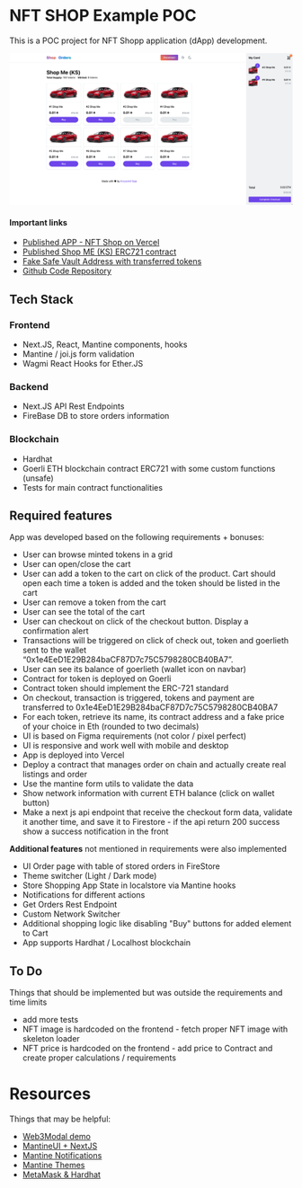 # NFT SHOP Example POC

This is a POC project for NFT Shopp application (dApp) development.

![image](./docs/nft-shop-screenshot.png)

#### Important links
* [Published APP - NFT Shop on Vercel](https://nft-shop-krzysztofsaja.vercel.app)
* [Published Shop ME (KS) ERC721 contract](https://goerli.etherscan.io/address/0x5b59819a22e5fa7ee482a49069773aaf8d3c69e2)
* [Fake Safe Vault Address with transferred tokens](https://goerli.etherscan.io/address/0x1e4EeD1E29B284baCF87D7c75C5798280CB40BA7#tokentxnsErc721)
* [Github Code Repository](https://github.com/krzysztofsaja/nft-shop)

## Tech Stack
### Frontend

* Next.JS, React, Mantine components, hooks
* Mantine / joi.js form validation
* Wagmi React Hooks for Ether.JS

### Backend
* Next.JS API Rest Endpoints
* FireBase DB to store orders information

### Blockchain
* Hardhat
* Goerli ETH blockchain contract ERC721 with some custom functions (unsafe)
* Tests for main contract functionalities

## Required features

App was developed based on the following requirements + bonuses:

* User can browse minted tokens in a grid
* User can open/close the cart
* User can add a token to the cart on click of the product. Cart should open each time a token is added and the token should be listed in the cart
* User can remove a token from the cart
* User can see the total of the cart
* User can checkout on click of the checkout button. Display a confirmation alert
* Transactions will be triggered on click of check out, token and goerlieth sent to the wallet “0x1e4EeD1E29B284baCF87D7c75C5798280CB40BA7”.
* User can see its balance of goerlieth (wallet icon on navbar)
* Contract for token is deployed on Goerli
* Contract token should implement the ERC-721 standard
* On checkout, transaction is triggered, tokens and payment are transferred to 0x1e4EeD1E29B284baCF87D7c75C5798280CB40BA7
* For each token, retrieve its name, its contract address and a fake price of your choice in Eth (rounded to two decimals)
* UI is based on Figma requirements (not color / pixel perfect)
* UI is responsive and work well with mobile and desktop
* App is deployed into Vercel
* Deploy a contract that manages order on chain and actually create real listings and order
* Use the mantine form utils to validate the data
* Show network information with current ETH balance (click on wallet button)
* Make a next js api endpoint that receive the checkout form data, validate it another time, and save it to Firestore - if the api return 200 success show a success notification in the front

**Additional features** not mentioned in requirements were also implemented

* UI Order page with table of stored orders in FireStore
* Theme switcher (Light / Dark mode)
* Store Shopping App State in localstore via Mantine hooks
* Notifications for different actions
* Get Orders Rest Endpoint
* Custom Network Switcher
* Additional shopping logic like disabling "Buy" buttons for added element to Cart
* App supports Hardhat / Localhost blockchain


## To Do

Things that should be implemented but was outside the requirements and time limits

* add more tests
* NFT image is hardcoded on the frontend - fetch proper NFT image with skeleton loader
* NFT price is hardcoded on the frontend - add price to Contract and create proper calculations / requirements

# Resources

Things that may be helpful:

- [Web3Modal demo](https://codesandbox.io/s/web3modal-demo-j43b10?file=/src/networks.js:0-695)
- [MantineUI + NextJS](https://mantine.dev/theming/next/)
- [Mantine Notifications](https://mantine.dev/others/notifications/)
- [Mantine Themes](https://mantine.dev/theming/mantine-provider/)
- [MetaMask & Hardhat](https://www.web3.university/article/how-to-build-a-react-dapp-with-hardhat-and-metamask)

